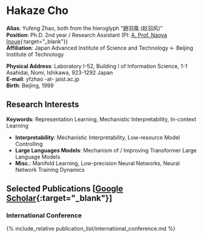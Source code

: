 # Hakaze Cho

**Alias**: Yufeng Zhao, both from the hieroglyph “趙羽風 (赵羽风)”  
**Position**: Ph.D. 2nd year / Research Assistant (PI: [A. Prof. Naoya Inoue](https://naoya-i.info/){:target="_blank"})  
**Affiliation**: Japan Advanced Institute of Science and Technology ← Beijing Institute of Technology

**Physical Address**: Laboratory I-52, Building I of Information Science, 1-1 Asahidai, Nomi, Ishikawa, 923-1292 Japan  
**E-mail**: yfzhao -at- jaist.ac.jp  
**Birth**: Beijing, 1999

## Research Interests

**Keywords**: Representation Learning, Mechanistic Interpretability, In-context Learning  
- **Interpretability**: Mechanistic Interpretability, Low-resource Model Controlling  
- **Large Languages Models**: Mechanism of / Improving Transformer Large Language Models  
- **Misc.**: Manifold Learning, Low-precision Neural Networks, Neural Network Training Dynamics

## Selected Publications [[Google Scholar](https://scholar.google.com/citations?user=q_eQAcwAAAAJ){:target="_blank"}]

### International Conference

{% include_relative publication_list/international_conference.md %}